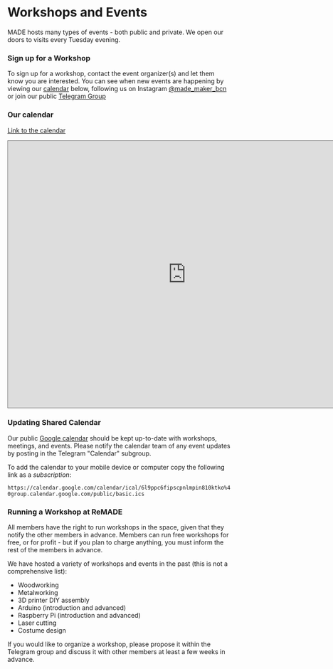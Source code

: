 # Workshops and Events

MADE hosts many types of events \- both public and private.
We open our doors to visits every Tuesday evening. 

### Sign up for a Workshop

To sign up for a workshop, contact the event organizer(s) and let them know you are interested. You can see when new events are happening by viewing our [calendar](#our-calendar) below, following us on Instagram [@made\_maker\_bcn](https://www.instagram.com/made_maker_bcn) or join our public [Telegram Group](https://t.me/+ZfAwT8CPnr8wMmE0)

### Our calendar
[Link to the calendar](https://calendar.google.com/calendar/embed?src=6l9ppc6fipscpnlmpin810ktko%40group.calendar.google.com&ctz=Europe/Madrid)
<iframe src="https://calendar.google.com/calendar/embed?height=600&wkst=2&ctz=Europe%2FMadrid&showPrint=0&showTz=0&hl=es&src=6l9ppc6fipscpnlmpin810ktko%40group.calendar.google.com&color=%23D50000" style="border:solid 1px #777" width="800" height="600" frameborder="0" scrolling="no"></iframe>

### Updating Shared Calendar

Our public [Google calendar](https://calendar.google.com/calendar/embed?src=6l9ppc6fipscpnlmpin810ktko%40group.calendar.google.com&ctz=Europe/Madrid) should be kept up-to-date with workshops, meetings, and events. Please notify the calendar team of any event updates by posting in the Telegram "Calendar" subgroup.

To add the calendar to your mobile device or computer copy the following link as a *subscription*:

```https://calendar.google.com/calendar/ical/6l9ppc6fipscpnlmpin810ktko%40group.calendar.google.com/public/basic.ics```

### Running a Workshop at ReMADE

All members have the right to run workshops in the space, given that they notify the other members in advance. Members can run free workshops for free, or for profit \- but if you plan to charge anything, you must inform the rest of the members in advance. 

We have hosted a variety of workshops and events in the past (this is not a comprehensive list):

* Woodworking  
* Metalworking  
* 3D printer DIY assembly   
* Arduino (introduction and advanced)  
* Raspberry Pi (introduction and advanced)  
* Laser cutting  
* Costume design

If you would like to organize a workshop, please propose it within the Telegram group and discuss it with other members at least a few weeks in advance.